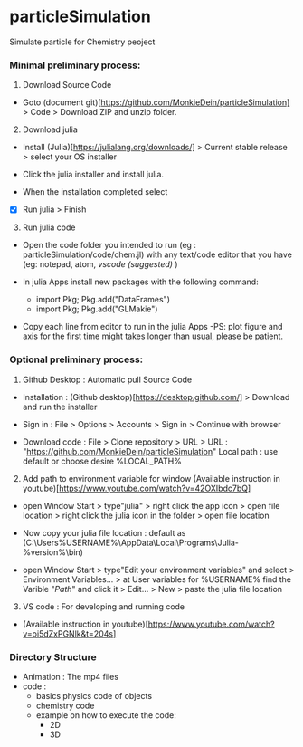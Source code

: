 # particleSimulation
Simulate particle for Chemistry peoject

### Minimal preliminary process:

1. Download Source Code 

- Goto (document git)[https://github.com/MonkieDein/particleSimulation] > Code > Download ZIP and unzip folder.

2. Download julia

- Install (Julia)[https://julialang.org/downloads/] > Current stable release > select your OS installer

- Click the julia installer and install julia.

- When the installation completed select 
- [x] Run julia > Finish

3. Run julia code

- Open the code folder you intended to run (eg : particleSimulation/code/chem.jl) with any text/code editor that you have (eg: notepad, atom, *vscode (suggested)* )

- In julia Apps install new packages with the following command:
    - import Pkg; Pkg.add("DataFrames")
    - import Pkg; Pkg.add("GLMakie")

- Copy each line from editor to run in the julia Apps
    -PS: plot figure and axis for the first time might takes longer than usual, please be patient.

### Optional preliminary process:

1. Github Desktop : Automatic pull Source Code 

- Installation : (Github desktop)[https://desktop.github.com/] > Download and run the installer

- Sign in : File > Options > Accounts > Sign in > Continue with browser

- Download code : File > Clone repository > URL >
URL : "https://github.com/MonkieDein/particleSimulation"
Local path : use default or choose desire %LOCAL_PATH%

2. Add path to environment variable for window
(Available instruction in youtube)[https://www.youtube.com/watch?v=42OXIbdc7bQ]

- open Window Start > type"julia" > right click the app icon > open file location > right click the julia icon in the folder > open file location 

- Now copy your julia file location : default as 
(C:\Users\%USERNAME%\AppData\Local\Programs\Julia-%version%\bin)

- open Window Start > type"Edit your environment variables" and select > Environment Variables... > at User variables for %USERNAME% find the Varible "*Path*" and click it > Edit... > New > paste the julia file location

3. VS code : For developing and running code 

- (Available instruction in youtube)[https://www.youtube.com/watch?v=oi5dZxPGNlk&t=204s]


### Directory Structure
- Animation : The mp4 files
- code : 
    - basics physics code of objects
    - chemistry code
    - example on how to execute the code:
        - 2D
        - 3D
